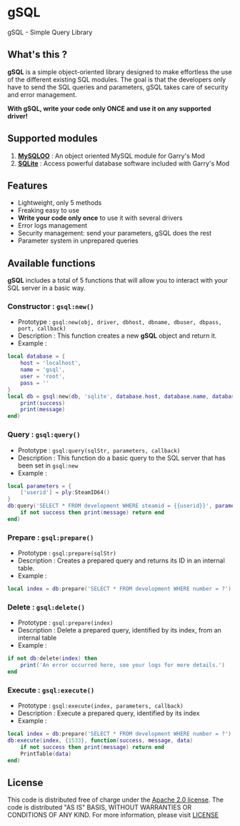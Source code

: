 # gSQL
gSQL - Simple Query Library 

## What's this ?

**gSQL** is a simple object-oriented library designed to make effortless the use of the different existing SQL modules. The goal is that the developers only have to send the SQL queries and parameters, gSQL takes care of security and error management.

**With gSQL, write your code only ONCE and use it on any supported driver!**

## Supported modules
1. **[MySQLOO](https://github.com/FredyH/MySQLOO)** : An object oriented MySQL module for Garry's Mod
1. **[SQLite](https://wiki.garrysmod.com/page/Category:sql)** : Access powerful database software included with Garry's Mod

## Features
* Lightweight, only 5 methods
* Freaking easy to use
* **Write your code only once** to use it with several drivers
* Error logs management
* Security management: send your parameters, gSQL does the rest
* Parameter system in unprepared queries

## Available functions

**gSQL** includes a total of 5 functions that will allow you to interact with your SQL server in a basic way.

### Constructor : `gsql:new()`

* Prototype : `gsql:new(obj, driver, dbhost, dbname, dbuser, dbpass, port, callback)`
* Description : This function creates a new **gSQL** object and return it.
* Example :
```lua
local database = {
    host = 'localhost',
    name = 'gsql',
    user = 'root',
    pass = ''
}
local db = gsql:new(db, 'sqlite', database.host, database.name, database.user, database.pass, 3306, function(success, message)
    print(success)
    print(message)
end)
```

### Query : `gsql:query()`

* Prototype : `gsql:query(sqlStr, parameters, callback)`
* Description : This function do a basic query to the SQL server that has been set in `gsql:new`
* Example :
```lua
local parameters = {
    ['userid'] = ply:SteamID64()
}
db:query('SELECT * FROM development WHERE steamid = {{userid}}', parameters, function (success, message, data)
    if not success then print(message) return end
end)
```

### Prepare : `gsql:prepare()`

* Prototype : `gsql:prepare(sqlStr)`
* Description : Creates a prepared query and returns its ID in an internal table.
* Example :
```lua
local index = db:prepare('SELECT * FROM development WHERE number = ?')
```

### Delete : `gsql:delete()`

* Prototype : `gsql:prepare(index)`
* Description : Delete a prepared query, identified by its index, from an internal table
* Example :
```lua
if not db:delete(index) then
    print('An error occurred here, see your logs for more details.')
end
```

### Execute : `gsql:execute()`

* Prototype : `gsql:execute(index, parameters, callback)`
* Description : Execute a prepared query, identified by its index
* Example :
```lua
local index = db:prepare('SELECT * FROM development WHERE number = ?')
db:execute(index, {1533}, function(success, message, data)
    if not success then print(message) return end
    PrintTable(data)
end)
```

## License
This code is distributed free of charge under the [Apache 2.0 license](https://www.apache.org/licenses/LICENSE-2.0). The code is distributed "AS IS" BASIS, WITHOUT WARRANTIES OR CONDITIONS OF ANY KIND. For more information, please visit [LICENSE](https://github.com/Gabyfle/gSQL/blob/master/LICENSE)